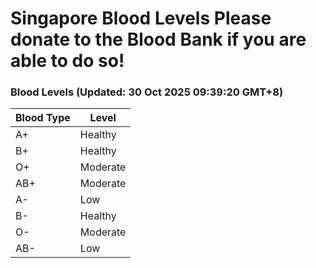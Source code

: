 Singapore Blood Levels
 Please donate to the Blood Bank if you are able to do so!
================================================================================================================================

### Blood Levels (Updated: 30 Oct 2025 09:39:20 GMT+8)
| Blood Type | Level     |
|------------|-----------|
| A+     | Healthy |
| B+     | Healthy |
| O+     | Moderate |
| AB+     | Moderate |
| A-     | Low |
| B-     | Healthy |
| O-     | Moderate |
| AB-     | Low |
